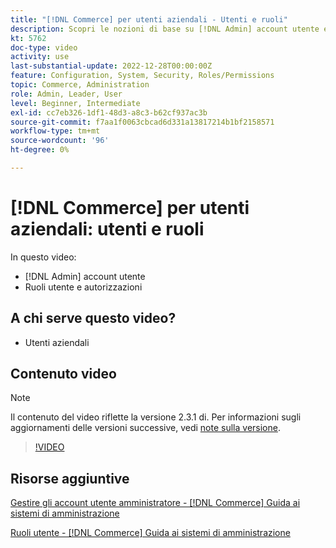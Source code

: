 ```yaml
---
title: "[!DNL Commerce] per utenti aziendali - Utenti e ruoli"
description: Scopri le nozioni di base su [!DNL Admin] account utente e ruoli utente che determinano le autorizzazioni.
kt: 5762
doc-type: video
activity: use
last-substantial-update: 2022-12-28T00:00:00Z
feature: Configuration, System, Security, Roles/Permissions
topic: Commerce, Administration
role: Admin, Leader, User
level: Beginner, Intermediate
exl-id: cc7eb326-1df1-48d3-a8c3-b62cf937ac3b
source-git-commit: f7aa1f0063cbcad6d331a13817214b1bf2158571
workflow-type: tm+mt
source-wordcount: '96'
ht-degree: 0%

---
```


# [!DNL Commerce] per utenti aziendali: utenti e ruoli

In questo video:

- [!DNL Admin] account utente
- Ruoli utente e autorizzazioni

## A chi serve questo video?

- Utenti aziendali

## Contenuto video

>[!NOTE]
>
>Il contenuto del video riflette la versione 2.3.1 di. Per informazioni sugli aggiornamenti delle versioni successive, vedi [note sulla versione](https://experienceleague.adobe.com/docs/commerce-operations/release/notes/overview.html).

>[!VIDEO](https://video.tv.adobe.com/v/35947?quality=12&learn=on)

## Risorse aggiuntive

[Gestire gli account utente amministratore - [!DNL Commerce] Guida ai sistemi di amministrazione](https://experienceleague.adobe.com/docs/commerce-admin/systems/user-accounts/permissions-users-all.html)

[Ruoli utente - [!DNL Commerce] Guida ai sistemi di amministrazione](https://experienceleague.adobe.com/docs/commerce-admin/systems/user-accounts/permissions-user-roles.html)

